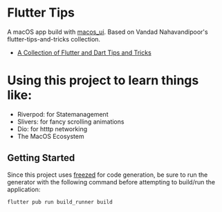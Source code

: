 # Flutter Tips

A macOS app build with [macos_ui](https://macosui.dev/). Based on Vandad Nahavandipoor's flutter-tips-and-tricks collection.

- [A Collection of Flutter and Dart Tips and Tricks](https://github.com/vandadnp/flutter-tips-and-tricks)

# Using this project to learn things like:

- Riverpod: for Statemanagement
- Slivers: for fancy scrolling animations
- Dio: for htttp networking
- The MacOS Ecosystem

## Getting Started

Since this project uses [freezed](https://pub.dev/packages/freezed) for code generation, be sure to run the generator with the following command before attempting to build/run the application:

```
flutter pub run build_runner build
```

